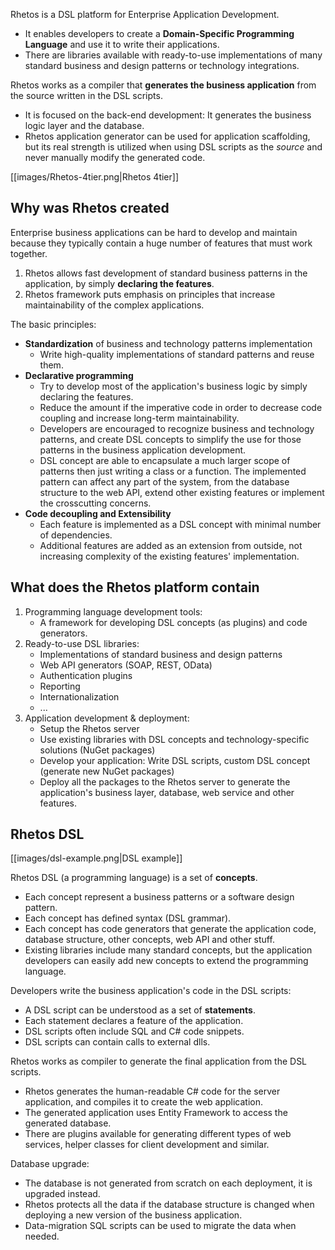 Rhetos is a DSL platform for Enterprise Application Development.

* It enables developers to create a **Domain-Specific Programming Language** and use it to write their applications.
* There are libraries available with ready-to-use implementations of many standard business and design patterns or technology integrations.

Rhetos works as a compiler that **generates the business application** from the source written in the DSL scripts.

* It is focused on the back-end development: It generates the business logic layer and the database.
* Rhetos application generator can be used for application scaffolding, but its real strength is utilized when using DSL scripts as the *source* and never manually modify the generated code.

[[images/Rhetos-4tier.png|Rhetos 4tier]]

## Why was Rhetos created

Enterprise business applications can be hard to develop and maintain because they typically contain a huge number of features that must work together.

1. Rhetos allows fast development of standard business patterns in the application, by simply **declaring the features**.
2. Rhetos framework puts emphasis on principles that increase maintainability of the complex applications.

The basic principles:

* **Standardization** of business and technology patterns implementation
  * Write high-quality implementations of standard patterns and reuse them.
* **Declarative programming**
  * Try to develop most of the application's business logic by simply declaring the features.
  * Reduce the amount if the imperative code in order to decrease code coupling and increase long-term maintainability.
  * Developers are encouraged to recognize business and technology patterns, and create DSL concepts to simplify the use for those patterns in the business application development.
  * DSL concept are able to encapsulate a much larger scope of patterns then just writing a class or a function. The implemented pattern can affect any part of the system, from the database structure to the web API, extend other existing features or implement the crosscutting concerns.
* **Code decoupling and Extensibility**
  * Each feature is implemented as a DSL concept with minimal number of dependencies.
  * Additional features are added as an extension from outside, not increasing complexity of the existing features' implementation.

## What does the Rhetos platform contain

1. Programming language development tools:
    * A framework for developing DSL concepts (as plugins) and code generators.
2. Ready-to-use DSL libraries:
    * Implementations of standard business and design patterns
    * Web API generators (SOAP, REST, OData)
    * Authentication plugins
    * Reporting
    * Internationalization
    * ...
3. Application development & deployment:
    * Setup the Rhetos server
    * Use existing libraries with DSL concepts and technology-specific solutions (NuGet packages)
    * Develop your application: Write DSL scripts, custom DSL concept (generate new NuGet packages)
    * Deploy all the packages to the Rhetos server to generate the application's business layer, database, web service and other features.

## Rhetos DSL

[[images/dsl-example.png|DSL example]]

Rhetos DSL (a programming language) is a set of **concepts**.

* Each concept represent a business patterns or a software design pattern.
* Each concept has defined syntax (DSL grammar).
* Each concept has code generators that generate the application code, database structure, other concepts, web API and other stuff.
* Existing libraries include many standard concepts, but the application developers can easily add new concepts to extend the programming language.

Developers write the business application's code in the DSL scripts:

* A DSL script can be understood as a set of **statements**.
* Each statement declares a feature of the application.
* DSL scripts often include SQL and C# code snippets.
* DSL scripts can contain calls to external dlls.

Rhetos works as compiler to generate the final application from the DSL scripts.

* Rhetos generates the human-readable C# code for the server application, and compiles it to create the web application.
* The generated application uses Entity Framework to access the generated database.
* There are plugins available for generating different types of web services, helper classes for client development and similar.

Database upgrade:

* The database is not generated from scratch on each deployment, it is upgraded instead.
* Rhetos protects all the data if the database structure is changed when deploying a new version of the business application.
* Data-migration SQL scripts can be used to migrate the data when needed.
